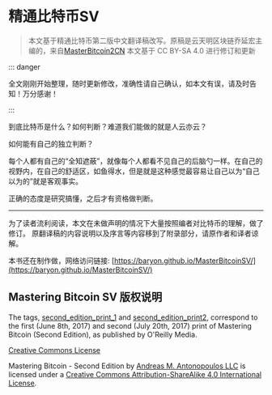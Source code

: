 # 精通比特币SV

> 本文基于精通比特币第二版中文翻译稿改写。原稿是云天明区块链乔延宏主编的，来自[MasterBitcoin2CN](https://github.com/tianmingyun/MasterBitcoin2CN) 本文基于 CC BY-SA 4.0 进行修订和更新

::: danger

全文刚刚开始整理，随时更新修改，准确性请自己确认，如本文有误，请及时告知！万分感谢！

:::

到底比特币是什么？如何判断？难道我们能做的就是人云亦云？

如何能有自己的独立判断？

每个人都有自己的“全知遮蔽”，就像每个人都看不见自己的后脑勺一样。在自己的视野内，在自己的舒适区，如鱼得水，但是就是这种感觉最容易让自己以为“自己以为的”就是客观事实。

正确的态度是研究搞懂，之后才有资格做判断。

---

为了读者流利阅读，本文在未做声明的情况下大量按照编者对比特币的理解，做了修订。
原翻译稿的内容说明以及序言等内容移到了附录部分，请原作者和译者谅解。

本书还在制作做，网络访问链接: [https://baryon.github.io/MasterBitcoinSV/](https://baryon.github.io/MasterBitcoinSV/)

## Mastering Bitcoin SV 版权说明

The tags, [second_edition_print_1](https://github.com/bitcoinbook/bitcoinbook/releases/tag/second_edition_print_1) and [second_edition_print2](https://github.com/bitcoinbook/bitcoinbook/releases/tag/second_edition_print2), correspond to the first (June 8th, 2017) and second (July 20th, 2017) print of Mastering Bitcoin (Second Edition), as published by O'Reilly Media.

[Creative Commons License](http://creativecommons.org/licenses/by-sa/4.0/)

Mastering Bitcoin - Second Edition by [Andreas M. Antonopoulos LLC](https://antonopoulos.com/) is licensed under a [Creative Commons Attribution-ShareAlike 4.0 International License](http://creativecommons.org/licenses/by-sa/4.0/).
